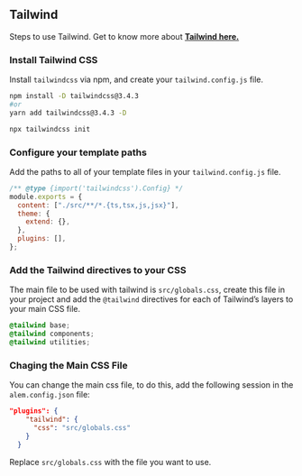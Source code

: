 ## Tailwind

Steps to use Tailwind. Get to know more about [**Tailwind here.**](https://tailwindcss.com/)

### Install Tailwind CSS

Install `tailwindcss` via npm, and create your `tailwind.config.js` file.

```sh
npm install -D tailwindcss@3.4.3
#or
yarn add tailwindcss@3.4.3 -D

npx tailwindcss init
```

### Configure your template paths

Add the paths to all of your template files in your `tailwind.config.js` file.

```js
/** @type {import('tailwindcss').Config} */
module.exports = {
  content: ["./src/**/*.{ts,tsx,js,jsx}"],
  theme: {
    extend: {},
  },
  plugins: [],
};
```

### Add the Tailwind directives to your CSS

The main file to be used with tailwind is `src/globals.css`, create this file in your project and add the `@tailwind` directives for each of Tailwind’s layers to your main CSS file.

```css
@tailwind base;
@tailwind components;
@tailwind utilities;
```

### Chaging the Main CSS File

You can change the main css file, to do this, add the following session in the `alem.config.json` file:

```json
"plugins": {
    "tailwind": {
      "css": "src/globals.css"
    }
  }
```

Replace `src/globals.css` with the file you want to use.
